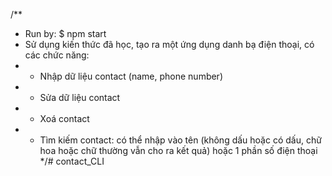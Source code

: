 /**
 * Run by: $ npm start
 * Sử dụng kiến thức đã học, tạo ra một ứng dụng danh bạ điện thoại, có các chức năng:
 * - Nhập dữ liệu contact (name, phone number)
 * - Sửa dữ liệu contact
 * - Xoá contact
 * - Tìm kiếm contact: có thể nhập vào tên (không dấu hoặc có dấu, chữ hoa hoặc chữ thường vẫn cho ra kết quả) hoặc 1 phần số điện thoại
 */# contact_CLI
